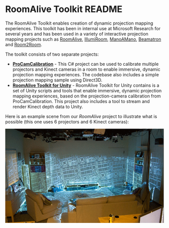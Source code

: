 # RoomAlive Toolkit README

The RoomAlive Toolkit enables creation of dynamic projection mapping experiences. This toolkit has been in internal use at Microsoft Research for several years and has been used in a variety of interactive projection mapping projects such as [RoomAlive](https://www.youtube.com/watch?v=ILb5ExBzHqw), [IllumiRoom](https://www.youtube.com/watch?v=re1EatGRV0w), [ManoAMano](https://www.youtube.com/watch?v=Df7fZAYVAIE), [Beamatron](https://www.youtube.com/watch?v=Z4bdrG8S1FM) and [Room2Room](https://www.youtube.com/watch?v=tRzOqTRxoek). 

The toolkit consists of two separate projects:

* **[ProCamCalibration](ProCamCalibration/)** - This C# project can be used to calibrate multiple projectors and Kinect cameras in a room to enable immersive, dynamic projection mapping experiences. The codebase also includes a simple projection mapping sample using Direct3D.
* **[RoomAlive Toolkit for Unity](RoomAliveToolkitForUnity/)** - RoomAlive Toolkit for Unity contains is a set of Unity scripts and tools that enable immersive, dynamic projection mapping experiences, based on the projection-camera calibration from ProCamCalibration. This project also includes a tool to stream and render Kinect depth data to Unity. 

Here is an example scene from our *RoomAlive* project to illustrate what is possible (this one uses 6 projectors and 6 Kinect cameras):

![RoomAlive Scene](RoomAliveToolkitforUnity/docs/Images/RoomAlive.png?raw=true) 
